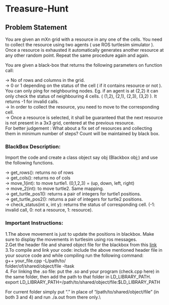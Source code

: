 # Treasure-Hunt

## Problem Statement

You are given an mXn grid with a resource in any one of the cells. You need to collect the resource using two agents ( use ROS turtlesim simulator ). Once a resource is exhausted it automatically generates another resource at any other random point. Repeat the same procedure again and again.

You are given a black-box that returns the following parameters on function call:

-> No of rows and columns in the grid.\
-> 0 or 1 depending on the status of the cell ( if it contains resource or not ).\
You can only ping for neighbouring nodes. Eg. if an agent is at (2,2) it can only check the status of neighbouring 4 cells. ( (1,2), (2,1), (2,3),  (3,2) ). It returns -1 for invalid calls.\
-> In order to collect the resource, you need to move to the corresponding cell.\
-> Once a resource is selected, it shall be guaranteed that the next resource is not present in a 3x3 grid, centered at the previous resource.\
For better judgement : What about a fix set of resources and collecting them in minimum number of steps? Count will be maintained by black box.

### BlackBox Description:

Import the code and create a class object say obj (Blackbox obj;) and use the following functions.

-> get_rows(): returns no of rows\
-> get_cols(): returns no of cols\
-> move_1(int): to move turtle1. (0,1,2,3) = (up, down, left, right)\
-> move_2(int): to move turtle2. Same mapping.\
-> get_turtle_pos1(): returns a pair of integers for turtle1 positions.\
-> get_turtle_pos2(): returns a pair of integers for turtle2 positions.\
-> check_status(int x, int y): returns the status of corresponding cell. (-1: invalid call, 0: not a resource, 1: resource).

### Important Instructions:

1.The above movement is just to update the positions in blackbox. Make sure to display the movements in turtlesim using ros messages.\
2.Get the header file and shared object file for the blackbox from this [link](https://drive.google.com/drive/folders/1Ky_dTvCQnW8TIkmUbL1RVwj98w7f2RYg)\
3.To compile and link your code: include the above mentioned header file in your source code and while compiling run the following command:\
g++ your_file.cpp -L/path/to/\
folder/of/shared/object/file -ltask\
4. For linking the .so file: put the .so and your program (check.cpp here) in the same folder, then add the path to that folder in LD_LIBRARY_PATH.\
export LD_LIBRARY_PATH=/path/to/shared/object/file:$LD_LIBRARY_PATH


For current folder simply put “.” in place of “/path/to/shared/object/file” (in both 3 and 4) and run ./a.out from there only.\
